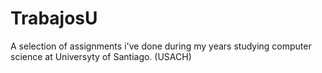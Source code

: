 # TrabajosU
A selection of assignments i've done during my years studying computer science at Universyty of Santiago. (USACH)
